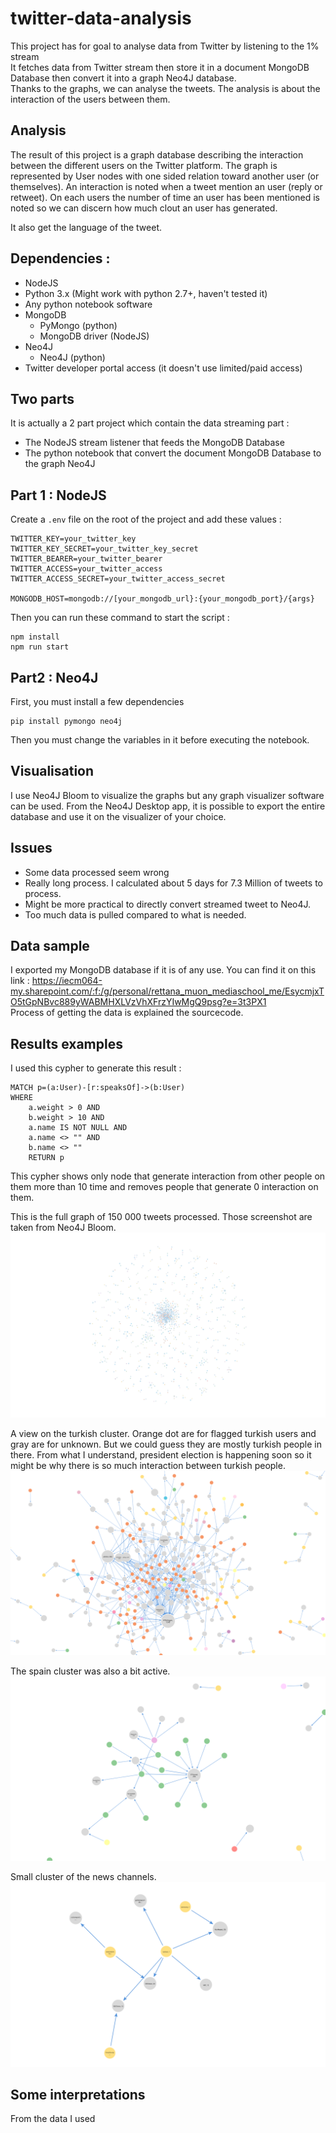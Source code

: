 # twitter-data-analysis
This project has for goal to analyse data from Twitter by listening to the 1% stream  
It fetches data from Twitter stream then store it in a document MongoDB Database then convert it into a graph Neo4J database.  
Thanks to the graphs, we can analyse the tweets. The analysis is about the interaction of the users between them.

## Analysis
The result of this project is a graph database describing the interaction between the different users on the Twitter platform. The graph is represented by User nodes with one sided relation toward another user (or themselves). An interaction is noted when a tweet mention an user (reply or retweet). On each users the number of time an user has been mentioned is noted so we can discern how much clout an user has generated.  

It also get the language of the tweet.

## Dependencies : 
* NodeJS
* Python 3.x (Might work with python 2.7+, haven't tested it)
* Any python notebook software
* MongoDB
  * PyMongo (python)
  * MongoDB driver (NodeJS)
* Neo4J
  * Neo4J (python)
* Twitter developer portal access (it doesn't use limited/paid access)

## Two parts
It is actually a 2 part project which contain the data streaming part :
* The NodeJS stream listener that feeds the MongoDB Database
* The python notebook that convert the document MongoDB Database to the graph Neo4J

## Part 1 : NodeJS
Create a ``.env`` file on the root of the project and add these values : 
```dotenv
TWITTER_KEY=your_twitter_key
TWITTER_KEY_SECRET=your_twitter_key_secret
TWITTER_BEARER=your_twitter_bearer
TWITTER_ACCESS=your_twitter_access
TWITTER_ACCESS_SECRET=your_twitter_access_secret

MONGODB_HOST=mongodb://[your_mongodb_url}:{your_mongodb_port}/{args}
```
Then you can run these command to start the script : 
```shell
npm install 
npm run start
```

## Part2 : Neo4J
First, you must install a few dependencies 
```shell
pip install pymongo neo4j
```
Then you must change the variables in it before executing the notebook.

## Visualisation 
I use Neo4J Bloom to visualize the graphs but any graph visualizer software can be used.
From the Neo4J Desktop app, it is possible to export the entire database and use it on the visualizer of your choice.

## Issues 
* Some data processed seem wrong
* Really long process. I calculated about 5 days for 7.3 Million of tweets to process.
* Might be more practical to directly convert streamed tweet to Neo4J. 
* Too much data is pulled compared to what is needed.

## Data sample
I exported my MongoDB database if it is of any use. You can find it on this link : https://iecm064-my.sharepoint.com/:f:/g/personal/rettana_muon_mediaschool_me/EsycmjxTO5tGpNBvc889yWABMHXLVzVhXFrzYIwMgQ9psg?e=3t3PX1  
Process of getting the data is explained the sourcecode.
## Results examples

I used this cypher to generate this result : 
```Neo4J
MATCH p=(a:User)-[r:speaksOf]->(b:User) 
WHERE 
    a.weight > 0 AND 
    b.weight > 10 AND 
    a.name IS NOT NULL AND 
    a.name <> "" AND 
    b.name <> "" 
    RETURN p
```
This cypher shows only node that generate interaction from other people on them more than 10 time and removes people that generate 0 interaction on them. 

This is the full graph of 150 000 tweets processed. Those screenshot are taken from Neo4J Bloom.
![full](assets/full.png)

A view on the turkish cluster. Orange dot are for flagged turkish users and gray are for unknown. But we could guess they are mostly turkish people in there. From what I understand, president election is happening soon so it might be why there is so much interaction between turkish people.
![full](assets/turkey.png)

The spain cluster was also a bit active.
![full](assets/spain.png)

Small cluster of the news channels.
![full](assets/news.png)

## Some interpretations
From the data I used